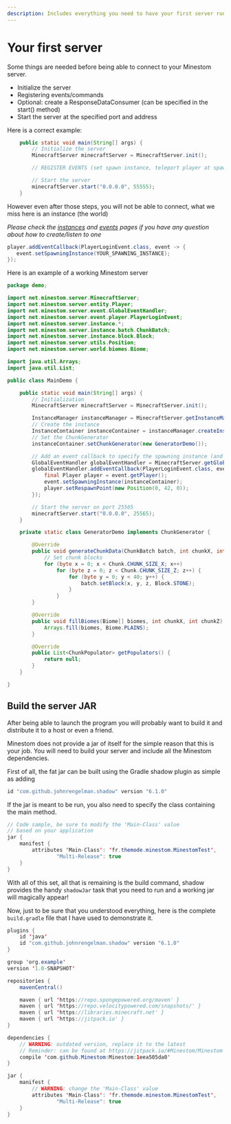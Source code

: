```yaml
---
description: Includes everything you need to have your first server running.
---
```


# Your first server

Some things are needed before being able to connect to your Minestom server.

* Initialize the server
* Registering events/commands
* Optional: create a ResponseDataConsumer \(can be specified in the start\(\) method\)
* Start the server at the specified port and address

Here is a correct example:

```java
    public static void main(String[] args) {
        // Initialize the server
        MinecraftServer minecraftServer = MinecraftServer.init();

        // REGISTER EVENTS (set spawn instance, teleport player at spawn)

        // Start the server
        minecraftServer.start("0.0.0.0", 55555);
    }
```

However even after those steps, you will not be able to connect, what we miss here is an instance \(the world\)

_Please check the_ [_instances_](../world/instances.md) _and_ [_events_](../feature/events.md) _pages if you have any question about how to create/listen to one_

```java
player.addEventCallback(PlayerLoginEvent.class, event -> {
   event.setSpawningInstance(YOUR_SPAWNING_INSTANCE);
});
```

Here is an example of a working Minestom server

```java
package demo;

import net.minestom.server.MinecraftServer;
import net.minestom.server.entity.Player;
import net.minestom.server.event.GlobalEventHandler;
import net.minestom.server.event.player.PlayerLoginEvent;
import net.minestom.server.instance.*;
import net.minestom.server.instance.batch.ChunkBatch;
import net.minestom.server.instance.block.Block;
import net.minestom.server.utils.Position;
import net.minestom.server.world.biomes.Biome;

import java.util.Arrays;
import java.util.List;

public class MainDemo {

    public static void main(String[] args) {
        // Initialization
        MinecraftServer minecraftServer = MinecraftServer.init();

        InstanceManager instanceManager = MinecraftServer.getInstanceManager();
        // Create the instance
        InstanceContainer instanceContainer = instanceManager.createInstanceContainer();
        // Set the ChunkGenerator
        instanceContainer.setChunkGenerator(new GeneratorDemo());

        // Add an event callback to specify the spawning instance (and the spawn position)
        GlobalEventHandler globalEventHandler = MinecraftServer.getGlobalEventHandler();
        globalEventHandler.addEventCallback(PlayerLoginEvent.class, event -> {
            final Player player = event.getPlayer();
            event.setSpawningInstance(instanceContainer);
            player.setRespawnPoint(new Position(0, 42, 0));
        });

        // Start the server on port 25565
        minecraftServer.start("0.0.0.0", 25565);
    }

    private static class GeneratorDemo implements ChunkGenerator {

        @Override
        public void generateChunkData(ChunkBatch batch, int chunkX, int chunkZ) {
            // Set chunk blocks
            for (byte x = 0; x < Chunk.CHUNK_SIZE_X; x++)
                for (byte z = 0; z < Chunk.CHUNK_SIZE_Z; z++) {
                    for (byte y = 0; y < 40; y++) {
                        batch.setBlock(x, y, z, Block.STONE);
                    }
                }
        }

        @Override
        public void fillBiomes(Biome[] biomes, int chunkX, int chunkZ) {
            Arrays.fill(biomes, Biome.PLAINS);
        }

        @Override
        public List<ChunkPopulator> getPopulators() {
            return null;
        }
    }

}
```

## Build the server JAR

After being able to launch the program you will probably want to build it and distribute it to a host or even a friend.

Minestom does not provide a jar of itself for the simple reason that this is your job. You will need to build your server and include all the Minestom dependencies.

First of all, the fat jar can be built using the Gradle shadow plugin as simple as adding

```java
id "com.github.johnrengelman.shadow" version "6.1.0"
```

If the jar is meant to be run, you also need to specify the class containing the main method.

```java
// Code sample, be sure to modify the 'Main-Class' value
// based on your application
jar {
    manifest {
        attributes 'Main-Class': 'fr.themode.minestom.MinestomTest',
                "Multi-Release": true
    }
}
```

With all of this set, all that is remaining is the build command, shadow provides the handy `shadowJar` task that you need to run and a working jar will magically appear!

Now, just to be sure that you understood everything, here is the complete `build.gradle` file that I have used to demonstrate it.

```java
plugins {
    id 'java'
    id "com.github.johnrengelman.shadow" version "6.1.0"
}

group 'org.example'
version '1.0-SNAPSHOT'

repositories {
    mavenCentral()

    maven { url 'https://repo.spongepowered.org/maven' }
    maven { url 'https://repo.velocitypowered.com/snapshots/' }
    maven { url 'https://libraries.minecraft.net' }
    maven { url 'https://jitpack.io' }
}

dependencies {
    // WARNING: outdated version, replace it to the latest
    // Reminder: can be found at https://jitpack.io/#Minestom/Minestom
    compile 'com.github.Minestom:Minestom:1eea505da0'
}

jar {
    manifest {
        // WARNING: change the 'Main-Class' value
        attributes 'Main-Class': 'fr.themode.minestom.MinestomTest',
                "Multi-Release": true
    }
}
```

